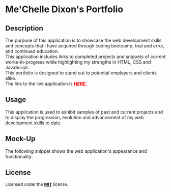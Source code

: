 # Me'Chelle Dixon's Portfolio

## Description

The purpose of this application is to showcase the web development skills and concepts that I have acquired through coding bootcamp, trial and error, and continued education.</br>
This application includes links to completed projects and snippets of current works-in-progress while highlighting my strengths in HTML, CSS and JavaScript.</br>
This portfolio is designed to stand out to potential employers and clients alike.</br>
The link to the live application is  <a href="https://techmack92.github.io/mechelle-dixon-portfolio/" style="color:red">***HERE.***</font></a></br>

## Usage

This application is used to exhibit samples of past and current projects and to display the progression, evolution and advancement of my web development skills to date.

## Mock-Up

The following snippet shows the web application's appearance and functionality:

<!-- ![portfolio demo](./Assets/02-advanced-css-homework-demo.gif) -->


## License

<font size="2"> Licensed under the <a href="https://github.com/techmack92/mechelle-dixon-portfolio/blob/main/LICENSE"> **MIT**</a> license.</font>